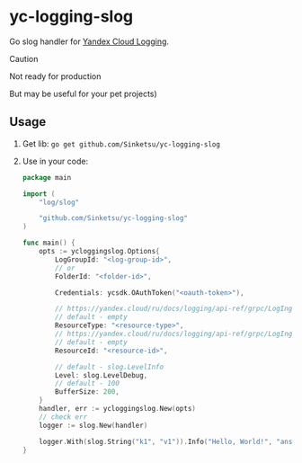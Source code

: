 # yc-logging-slog

Go slog handler for [Yandex Cloud Logging](https://yandex.cloud/ru/docs/logging/).

> [!CAUTION]
> Not ready for production

But may be useful for your pet projects)

## Usage

1. Get lib:
   `go get github.com/Sinketsu/yc-logging-slog`

2. Use in your code:
    ```go
    package main

    import (
        "log/slog"

        "github.com/Sinketsu/yc-logging-slog"
    )

    func main() {
        opts := ycloggingslog.Options{
            LogGroupId: "<log-group-id>",
            // or
            FolderId: "<folder-id>",

            Credentials: ycsdk.OAuthToken("<oauth-token>"),

            // https://yandex.cloud/ru/docs/logging/api-ref/grpc/LogIngestion/write#yandex.cloud.logging.v1.WriteRequest
            // default - empty
            ResourceType: "<resource-type>",
            // https://yandex.cloud/ru/docs/logging/api-ref/grpc/LogIngestion/write#yandex.cloud.logging.v1.WriteRequest
            // default - empty
            ResourceId: "<resource-id>",

            // default - slog.LevelInfo
            Level: slog.LevelDebug,
            // default - 100
            BufferSize: 200,
        }
        handler, err := ycloggingslog.New(opts)
        // check err
        logger := slog.New(handler)

        logger.With(slog.String("k1", "v1")).Info("Hello, World!", "answer", 42)
    }
    ```
